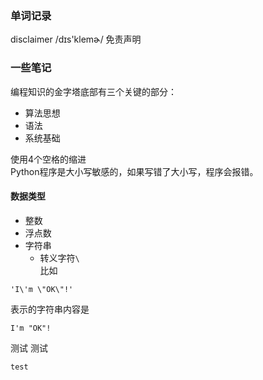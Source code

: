 ### 单词记录
disclaimer /dɪs'klemɚ/ 免责声明

### 一些笔记
编程知识的金字塔底部有三个关键的部分：
- 算法思想
- 语法
- 系统基础

使用4个空格的缩进  
Python程序是大小写敏感的，如果写错了大小写，程序会报错。

#### 数据类型
- 整数
- 浮点数
- 字符串
	- 转义字符`\`  
比如  
```
'I\'m \"OK\"!'  
```  
表示的字符串内容是  
```  
I'm "OK"!  
```

测试
测试
```
test
```
